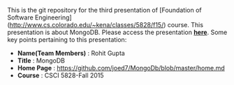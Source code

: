 This is the git repository for the third presentation of [Foundation of Software Engineering] (http://www.cs.colorado.edu/~kena/classes/5828/f15/) course. This presentation is about MongoDB.
Please access the presentation [__here__](https://github.com/joed7/MongoDb/blob/master/home.md). Some key points pertaining to this presentation:

* __Name(Team Members)__ : Rohit Gupta
* __Title__ : MongoDB
* __Home Page__ : https://github.com/joed7/MongoDb/blob/master/home.md
* __Course__ : CSCI 5828-Fall 2015  
